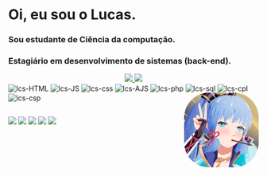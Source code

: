 <h1>Oi, eu sou o Lucas.</h1>
<h3>Sou estudante de Ciência da computação.</h3>
<h3>Estagiário em desenvolvimento de sistemas (back-end).</h3>
<div align="center">
 <a href="https://github.com/lcszin">
  <img heigth="190em" align="top" src="https://github-readme-stats.vercel.app/api?username=lcszin&show_icons=true&include_all_commits=true&theme=tokyonight&repo&count_private=true"/>
 </a>
 <a href="https://github.com/lcszin">
  <img heigth="190em" align="topr" src="https://github-readme-stats.vercel.app/api/top-langs?username=lcszin&layout=compact&theme=tokyonight&repo&langs_count=10"/>
 </a>
</div>

<div>
  <img align="center" alt="lcs-HTML" height="50" width="60" src="https://cdn.jsdelivr.net/gh/devicons/devicon/icons/html5/html5-original-wordmark.svg"/>
  <img align="center" alt="lcs-JS" height="50" width="60" src="https://cdn.jsdelivr.net/gh/devicons/devicon/icons/javascript/javascript-original.svg" />
  <img align="center" alt="lcs-css" height="50" width="60" src="https://cdn.jsdelivr.net/gh/devicons/devicon/icons/css3/css3-original-wordmark.svg" />
  <img align="center" alt="lcs-AJS" height="50" width="60" src="https://cdn.jsdelivr.net/gh/devicons/devicon/icons/angularjs/angularjs-original.svg" />
  <img align="center" alt="lcs-php" height="50" width="60" src="https://cdn.jsdelivr.net/gh/devicons/devicon/icons/php/php-original.svg" />
  <img align="center" alt="lcs-sql" height="50" width="60" src="https://cdn.jsdelivr.net/gh/devicons/devicon/icons/oracle/oracle-original.svg" />
  <img align="center" alt="lcs-cpl" height="50" width="60" src="https://cdn.jsdelivr.net/gh/devicons/devicon/icons/cplusplus/cplusplus-original.svg" />
  <img align="center" alt="lcs-csp" height="50" width="60" src="https://cdn.jsdelivr.net/gh/devicons/devicon/icons/csharp/csharp-plain.svg" />
<img align="right" alt="lcs-pic" height="150" style="border-radius:50px;" src="ayaka-pin.jpg">
</div>
  
  ##
 
<div> 
  <a href="https://www.youtube.com/channel/UCpPY7ijBnC0rM7OVUUg429Q" target="_blank"><img src="https://img.shields.io/badge/YouTube-FF0000?style=for-the-badge&logo=youtube&logoColor=white" target="_blank"></a>
  <a href="https://instagram.com/lucasp_o_b" target="_blank"><img src="https://img.shields.io/badge/-Instagram-%23E4405F?style=for-the-badge&logo=instagram&logoColor=white" target="_blank"></a>
 	<a href="https://www.twitch.tv/vulgo_lcszin" target="_blank"><img src="https://img.shields.io/badge/Twitch-9146FF?style=for-the-badge&logo=twitch&logoColor=white" target="_blank"></a>
  <a href = "mailto:lucasxingu@gmail.com"><img src="https://img.shields.io/badge/-Gmail-%23333?style=for-the-badge&logo=gmail&logoColor=white" target="_blank"></a>
  <a href="https://www.linkedin.com/in/lucas-pinheiro-olhê-borges-b86233252/" target="_blank"><img src="https://img.shields.io/badge/-LinkedIn-%230077B5?style=for-the-badge&logo=linkedin&logoColor=white" target="_blank"></a> 
  

